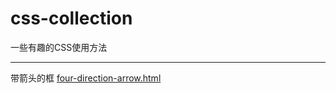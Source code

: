 # css-collection
一些有趣的CSS使用方法

***

带箭头的框 [four-direction-arrow.html](http://htmlpreview.github.io/?https://github.com/YopheeHsin/css-collection/blob/master/four-direction-arrow.html)
